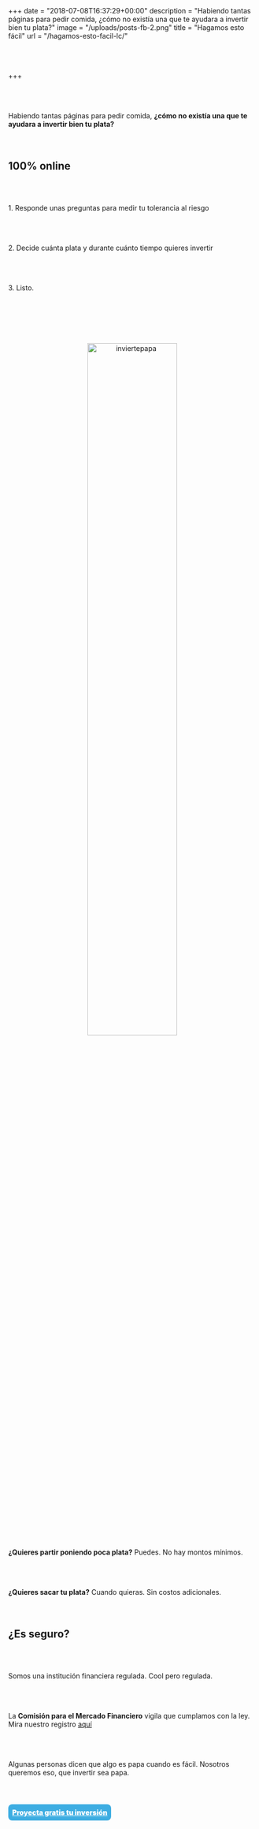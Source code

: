 +++
date = "2018-07-08T16:37:29+00:00"
description = "Habiendo tantas páginas para pedir comida, ¿cómo no existía una que te ayudara a invertir bien tu plata?"
image = "/uploads/posts-fb-2.png"
title = "Hagamos esto fácil"
url = "/hagamos-esto-facil-lc/"

+++
<style>

.simulator-page__button {

background: #3dade2;

border-radius: 8px;

color: white;

font-weight: 900;

width: 300px;

padding: 8px;

margin: 16px auto;

}

.image-wrapper {

text-align: center;

}

p

{

margin:4rem 0px;

text-align: left;

}

.footer-big__overlap {

padding-bottom: 0px;

}

.image-wrapper img {

width: 60%;

text-align: center;

margin: 40px 0px;

}

@media (max-width: 768px)  {

.image-wrapper img {

width: 100%;

}

}

</style>

Habiendo tantas páginas para pedir comida, **¿cómo no existía una que te ayudara a invertir bien tu plata?**

## **100% online**

1\. Responde unas preguntas para medir tu tolerancia al riesgo

2\. Decide cuánta plata y durante cuánto tiempo quieres invertir

3\. Listo.

<div class="image-wrapper">

<img src="/uploads/inviertepapa.png" alt="inviertepapa">

</div>

**¿Quieres partir poniendo poca plata?** Puedes. No hay montos mínimos.

**¿Quieres sacar tu plata?** Cuando quieras. Sin costos adicionales.

## **¿Es seguro?** 

Somos una institución financiera regulada. Cool pero regulada.

La **Comisión para el Mercado Financiero** vigila que cumplamos con la ley. Mira nuestro registro <a href="http://www.cmfchile.cl/institucional/mercados/entidad.php?auth=&send=&mercado=V&rut=76810627&grupo=&tipoentidad=RGAGF&vig=VI&row=AAAwy2ACTAAAB4AAAP&control=svs&pestania=1" target="_blank">aquí</a>

Algunas personas dicen que algo es papa cuando es fácil. Nosotros queremos eso, que invertir sea papa.

<p style="text-align:center">

<a class="simulator-page__button btn btn--secondary" href="https://fintual.cl/?utm_source=edu.fintual.cl&utm_medium=cpc&utm_campaign=awareness&utm_content=landing+hagamos+esto+facil-203#empezar">Proyecta gratis tu inversión</a>

</p>